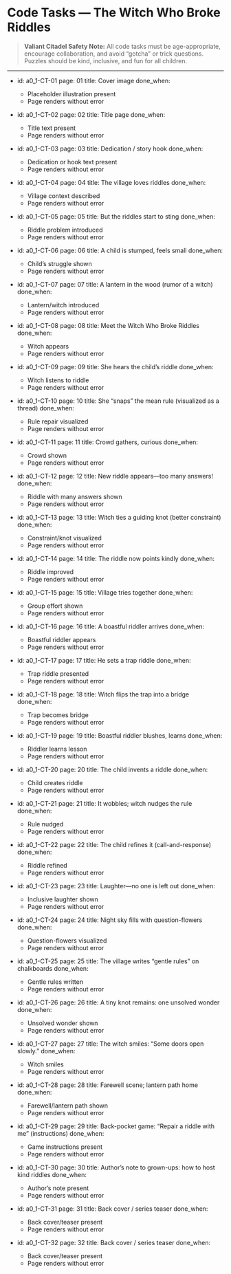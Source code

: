 # Code Tasks — The Witch Who Broke Riddles

> **Valiant Citadel Safety Note:**
> All code tasks must be age-appropriate, encourage collaboration, and avoid “gotcha” or trick questions. Puzzles should be kind, inclusive, and fun for all children.

---

- id: a0_1-CT-01
  page: 01
  title: Cover image
  done_when:
    - Placeholder illustration present
    - Page renders without error

- id: a0_1-CT-02
  page: 02
  title: Title page
  done_when:
    - Title text present
    - Page renders without error

- id: a0_1-CT-03
  page: 03
  title: Dedication / story hook
  done_when:
    - Dedication or hook text present
    - Page renders without error

- id: a0_1-CT-04
  page: 04
  title: The village loves riddles
  done_when:
    - Village context described
    - Page renders without error

- id: a0_1-CT-05
  page: 05
  title: But the riddles start to sting
  done_when:
    - Riddle problem introduced
    - Page renders without error

- id: a0_1-CT-06
  page: 06
  title: A child is stumped, feels small
  done_when:
    - Child’s struggle shown
    - Page renders without error

- id: a0_1-CT-07
  page: 07
  title: A lantern in the wood (rumor of a witch)
  done_when:
    - Lantern/witch introduced
    - Page renders without error

- id: a0_1-CT-08
  page: 08
  title: Meet the Witch Who Broke Riddles
  done_when:
    - Witch appears
    - Page renders without error

- id: a0_1-CT-09
  page: 09
  title: She hears the child’s riddle
  done_when:
    - Witch listens to riddle
    - Page renders without error

- id: a0_1-CT-10
  page: 10
  title: She “snaps” the mean rule (visualized as a thread)
  done_when:
    - Rule repair visualized
    - Page renders without error

- id: a0_1-CT-11
  page: 11
  title: Crowd gathers, curious
  done_when:
    - Crowd shown
    - Page renders without error

- id: a0_1-CT-12
  page: 12
  title: New riddle appears—too many answers!
  done_when:
    - Riddle with many answers shown
    - Page renders without error

- id: a0_1-CT-13
  page: 13
  title: Witch ties a guiding knot (better constraint)
  done_when:
    - Constraint/knot visualized
    - Page renders without error

- id: a0_1-CT-14
  page: 14
  title: The riddle now points kindly
  done_when:
    - Riddle improved
    - Page renders without error

- id: a0_1-CT-15
  page: 15
  title: Village tries together
  done_when:
    - Group effort shown
    - Page renders without error

- id: a0_1-CT-16
  page: 16
  title: A boastful riddler arrives
  done_when:
    - Boastful riddler appears
    - Page renders without error

- id: a0_1-CT-17
  page: 17
  title: He sets a trap riddle
  done_when:
    - Trap riddle presented
    - Page renders without error

- id: a0_1-CT-18
  page: 18
  title: Witch flips the trap into a bridge
  done_when:
    - Trap becomes bridge
    - Page renders without error

- id: a0_1-CT-19
  page: 19
  title: Boastful riddler blushes, learns
  done_when:
    - Riddler learns lesson
    - Page renders without error

- id: a0_1-CT-20
  page: 20
  title: The child invents a riddle
  done_when:
    - Child creates riddle
    - Page renders without error

- id: a0_1-CT-21
  page: 21
  title: It wobbles; witch nudges the rule
  done_when:
    - Rule nudged
    - Page renders without error

- id: a0_1-CT-22
  page: 22
  title: The child refines it (call-and-response)
  done_when:
    - Riddle refined
    - Page renders without error

- id: a0_1-CT-23
  page: 23
  title: Laughter—no one is left out
  done_when:
    - Inclusive laughter shown
    - Page renders without error

- id: a0_1-CT-24
  page: 24
  title: Night sky fills with question-flowers
  done_when:
    - Question-flowers visualized
    - Page renders without error

- id: a0_1-CT-25
  page: 25
  title: The village writes “gentle rules” on chalkboards
  done_when:
    - Gentle rules written
    - Page renders without error

- id: a0_1-CT-26
  page: 26
  title: A tiny knot remains: one unsolved wonder
  done_when:
    - Unsolved wonder shown
    - Page renders without error

- id: a0_1-CT-27
  page: 27
  title: The witch smiles: “Some doors open slowly.”
  done_when:
    - Witch smiles
    - Page renders without error

- id: a0_1-CT-28
  page: 28
  title: Farewell scene; lantern path home
  done_when:
    - Farewell/lantern path shown
    - Page renders without error

- id: a0_1-CT-29
  page: 29
  title: Back-pocket game: “Repair a riddle with me” (instructions)
  done_when:
    - Game instructions present
    - Page renders without error

- id: a0_1-CT-30
  page: 30
  title: Author’s note to grown-ups: how to host kind riddles
  done_when:
    - Author’s note present
    - Page renders without error

- id: a0_1-CT-31
  page: 31
  title: Back cover / series teaser
  done_when:
    - Back cover/teaser present
    - Page renders without error

- id: a0_1-CT-32
  page: 32
  title: Back cover / series teaser
  done_when:
    - Back cover/teaser present
    - Page renders without error

